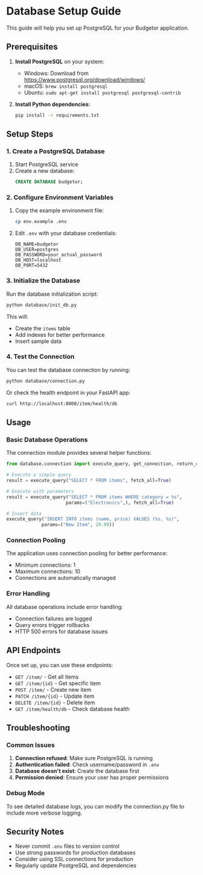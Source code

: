 # Database Setup Guide

This guide will help you set up PostgreSQL for your Budgetor application.

## Prerequisites

1. **Install PostgreSQL** on your system:
   - Windows: Download from https://www.postgresql.org/download/windows/
   - macOS: `brew install postgresql`
   - Ubuntu: `sudo apt-get install postgresql postgresql-contrib`

2. **Install Python dependencies**:
   ```bash
   pip install -r requirements.txt
   ```

## Setup Steps

### 1. Create a PostgreSQL Database

1. Start PostgreSQL service
2. Create a new database:
   ```sql
   CREATE DATABASE budgetor;
   ```

### 2. Configure Environment Variables

1. Copy the example environment file:
   ```bash
   cp env.example .env
   ```

2. Edit `.env` with your database credentials:
   ```env
   DB_NAME=budgetor
   DB_USER=postgres
   DB_PASSWORD=your_actual_password
   DB_HOST=localhost
   DB_PORT=5432
   ```

### 3. Initialize the Database

Run the database initialization script:
```bash
python database/init_db.py
```

This will:
- Create the `items` table
- Add indexes for better performance
- Insert sample data

### 4. Test the Connection

You can test the database connection by running:
```bash
python database/connection.py
```

Or check the health endpoint in your FastAPI app:
```bash
curl http://localhost:8000/item/health/db
```

## Usage

### Basic Database Operations

The connection module provides several helper functions:

```python
from database.connection import execute_query, get_connection, return_connection

# Execute a simple query
result = execute_query("SELECT * FROM items", fetch_all=True)

# Execute with parameters
result = execute_query("SELECT * FROM items WHERE category = %s", 
                      params=("Electronics",), fetch_all=True)

# Insert data
execute_query("INSERT INTO items (name, price) VALUES (%s, %s)", 
             params=("New Item", 29.99))
```

### Connection Pooling

The application uses connection pooling for better performance:
- Minimum connections: 1
- Maximum connections: 10
- Connections are automatically managed

### Error Handling

All database operations include error handling:
- Connection failures are logged
- Query errors trigger rollbacks
- HTTP 500 errors for database issues

## API Endpoints

Once set up, you can use these endpoints:

- `GET /item/` - Get all items
- `GET /item/{id}` - Get specific item
- `POST /item/` - Create new item
- `PATCH /item/{id}` - Update item
- `DELETE /item/{id}` - Delete item
- `GET /item/health/db` - Check database health

## Troubleshooting

### Common Issues

1. **Connection refused**: Make sure PostgreSQL is running
2. **Authentication failed**: Check username/password in `.env`
3. **Database doesn't exist**: Create the database first
4. **Permission denied**: Ensure your user has proper permissions

### Debug Mode

To see detailed database logs, you can modify the connection.py file to include more verbose logging.

## Security Notes

- Never commit `.env` files to version control
- Use strong passwords for production databases
- Consider using SSL connections for production
- Regularly update PostgreSQL and dependencies 